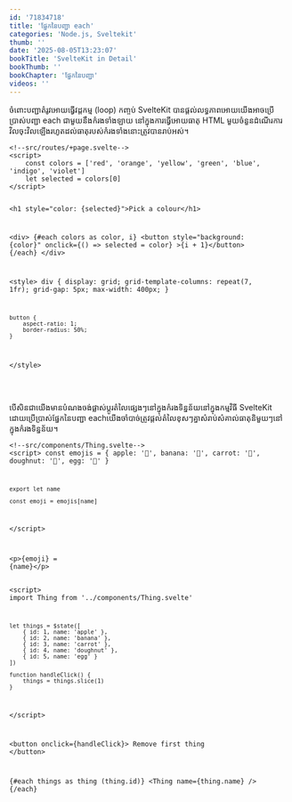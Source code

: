 ```yaml
---
id: '71834718'
title: 'ផ្នែក​នៃ​បញ្ជា each'
categories: 'Node.js, Sveltekit'
thumb: ''
date: '2025-08-05T13:23:07'
bookTitle: 'SvelteKit in Detail'
bookThumb: ''
bookChapter: 'ផ្នែក​នៃ​បញ្ជា'
videos: ''
---
```

<p>ចំពោះ​បញ្ជា​តំរូវ​អោយ​ធ្វើ​វដ្តកម្ម (loop) កញ្ចប់ SvelteKit បាន​ផ្តល់លទ្ធភាព​អោយ​យើង​អាច​ប្រើប្រាស់​បញ្ជា each ជាមួយ​​នឹងកំរង​​ទាំងឡាយ នៅ​ក្នុង​ការធ្វើ​អោយ​ធាតុ HTML មួយ​ចំនួន​ដំណើរការ​វិលចុះ​វិល​ឡើង​រហូត​ដល់​ធាតុ​របស់​កំរង​​ទាំងនោះ​ត្រូវ​បាន​រាប់អស់​។</p><pre><code class="language-html">&lt;!--src/routes/+page.svelte--&gt;
&lt;script&gt;
    const colors = ['red', 'orange', 'yellow', 'green', 'blue', 'indigo', 'violet']
    let selected = colors[0]
&lt;/script&gt;
 
&lt;h1 style="color: {selected}"&gt;Pick a colour&lt;/h1&gt;
 
&lt;div&gt;
    {#each colors as color, i}
        &lt;button
            style="background: {color}"
            onclick={() =&gt; selected = color}
        &gt;{i + 1}&lt;/button&gt;
    {/each}
&lt;/div&gt;
 
&lt;style&gt;
    div {
        display: grid;
        grid-template-columns: repeat(7, 1fr);
        grid-gap: 5px;
        max-width: 400px;
    }
 
    button {
        aspect-ratio: 1;
        border-radius: 50%;
    }
&lt;/style&gt;</code></pre><p>&nbsp;</p><p>បើ​សិន​ជា​យើង​មាន​បំណង​ចង់​ផ្លាស់ប្តូរ​តំលៃ​ផ្សេង​ៗ​នៅ​ក្នុង​កំរង​ទិន្នន័យ​នៅ​ក្នុង​កម្មវិធី SvelteKit ដោយ​ប្រើប្រាស់​ផ្នែក​នៃ​បញ្ជា each ​យើង​ចាំបាច់​ត្រូវ​ផ្តល់​តំលៃ​ខុស​ៗ​គ្នា​សំរាប់​សំគាល់ធាតុ​និមួយ​ៗ​នៅ​ក្នុង​កំរង​ទិន្នន័យ​។</p><pre><code class="language-html">&lt;!--src/components/Thing.svelte--&gt;
&lt;script&gt;
    const emojis = {
	    apple: '🍎',
	    banana: '🍌',
	    carrot: '🥕',
	    doughnut: '🍩',
	    egg: '🥚'
	}
 
    export let name
 
    const emoji = emojis[name]
&lt;/script&gt;
 
&lt;p&gt;{emoji} = {name}&lt;/p&gt;</code></pre><pre><code class="language-html">&lt;script&gt;
    import Thing from '../components/Thing.svelte'
 
    let things = $state([
        { id: 1, name: 'apple' },
        { id: 2, name: 'banana' },
        { id: 3, name: 'carrot' },
        { id: 4, name: 'doughnut' },
        { id: 5, name: 'egg' }
    ])
 
    function handleClick() {
        things = things.slice(1)
    }
&lt;/script&gt;
 
&lt;button onclick={handleClick}&gt;
    Remove first thing
&lt;/button&gt;
 
{#each things as thing (thing.id)}
    &lt;Thing name={thing.name} /&gt;
{/each}</code></pre>